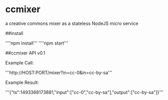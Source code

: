 # ccmixer
a creative commons mixer as a stateless NodeJS micro service

##install

''''npm install'''
''''npm start'''

##ccmixer API v0.1

Example Call:

'''http://HOST:PORT/mixer?in=cc-0&in=cc-by-sa'''

Example Result:

'''{"ts":1493368173881,"input":["cc-0","cc-by-sa"],"output":["cc-by-sa"]}'''
